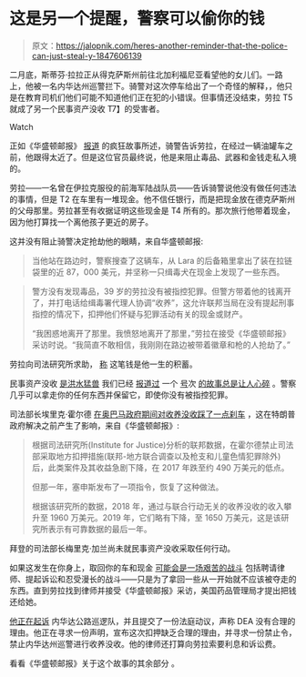 # 这是另一个提醒，警察可以偷你的钱

> 原文：<https://jalopnik.com/heres-another-reminder-that-the-police-can-just-steal-y-1847606139>

二月底，斯蒂芬·拉拉正从得克萨斯州前往北加利福尼亚看望他的女儿们。一路上，他被一名内华达州巡警拦下。骑警对这次停车给出了一个奇怪的解释，，他只是在教育司机们他们可能不知道他们正在犯的小错误。但事情还没结束，劳拉 T5 就成了另一个民事资产没收 T7】的受害者。 

Watch

正如《华盛顿邮报》 [报道](https://www.washingtonpost.com/national-security/stephen-lara-nevada-asset-forfeiture-adoption/2021/09/01/6f170932-06ae-11ec-8c3f-3526f81b233b_story.html) 的疯狂故事所述，骑警告诉劳拉，在经过一辆油罐车之前，他跟得太近了。但是这位官员最终说，他是来阻止毒品、武器和金钱走私入境的。

劳拉——一名曾在伊拉克服役的前海军陆战队员——告诉骑警说他没有做任何违法的事情，但是 T2 在车里有一堆现金。他不信任银行，而是把现金放在德克萨斯州的父母那里。劳拉甚至有收据证明这些现金是 T4 所有的。那次旅行他带着现金，因为他打算找一个离他孩子更近的房子。

这并没有阻止骑警决定抢劫他的眼睛，来自华盛顿邮报:

> 当他站在路边时，警察搜查了这辆车，从 Lara 的后备箱里拿出了装在拉链袋里的近 87，000 美元，并坚称一只缉毒犬在现金上发现了一些东西。

> 警方没有发现毒品，39 岁的劳拉没有被指控犯罪。但警方带着他的钱离开了，并打电话给缉毒署代理人协调“收养”，这允许联邦当局在没有提起刑事指控的情况下，扣押他们怀疑与犯罪活动有关的现金或财产。
> 
> “我困惑地离开了那里。我愤怒地离开了那里，”劳拉在接受《华盛顿邮报》采访时说。“我简直不敢相信，我刚刚在路边被带着徽章和枪的人抢劫了。”

劳拉向司法研究所求助， [称](https://ij.org/press-release/highway-robbery-in-reno-nevada-cops-use-civil-forfeiture-to-steal-a-veterans-life-savings/) 这笔钱是他一生的积蓄。

民事资产没收 [是洪水猛兽](https://jalopnik.com/a-federal-judge-has-halted-some-of-indianas-bullshit-ve-1802668333) 我们已经 [报道过](https://jalopnik.com/let-john-oliver-explain-how-cops-can-take-anything-from-1642850815) 一个 [号](https://jalopnik.com/how-cops-take-millions-from-drivers-not-charged-with-cr-1631791118)次 [的故事总是让人心碎](https://jalopnik.com/supreme-court-says-police-cant-seize-your-car-for-basic-1832785475) 。警察几乎可以拿走你的任何东西并保留它，即使你没有被指控犯罪。

司法部长埃里克·霍尔德 [在奥巴马政府期间对收养没收踩了一点刹车](https://jalopnik.com/justice-dept-cops-cant-seize-your-car-or-cash-under-f-1679981587) ，这在特朗普政府解决之前产生了影响，来自《华盛顿邮报》:

> 根据司法研究所(Institute for Justice)分析的联邦数据，在霍尔德禁止司法部采取地方扣押措施(联邦-地方联合调查以及枪支和儿童色情犯罪除外)后，此类案件及其收益急剧下降，在 2017 年跌至约 490 万美元的低点。
> 
> 但那一年，塞申斯发布了一项指令，恢复了这种做法。
> 
> 根据该研究所的数据，2018 年，通过与联合行动无关的收养没收的收入攀升至 1960 万美元。2019 年，它们略有下降，至 1650 万美元，这是该研究所表示有可靠数据的最后一年。

拜登的司法部长梅里克·加兰尚未就民事资产没收采取任何行动。

如果这发生在你身上，取回你的车和现金 [可能会是一场艰苦的战斗](https://jalopnik.com/minnesota-cops-can-seize-your-car-sell-it-and-keep-the-1844915602) 包括聘请律师、提起诉讼和忍受漫长的战斗——只是为了拿回一些从一开始就不应该被夺走的东西。直到劳拉找到律师并接受《华盛顿邮报》采访，美国药品管理局才提出把钱还给她。

[他正在起诉](https://ij.org/case/nevada-civil-forfeiture/) 内华达公路巡逻队，并且提交了一份法庭动议，声称 DEA 没有合理的理由。他正在寻求一份声明，宣布这次扣押缺乏合理的理由，并寻求一份禁止令，禁止内华达州巡警进行收养没收。他的律师还打算向劳拉索要利息和诉讼费。

看看《华盛顿邮报》关于这个故事的其余部分 。